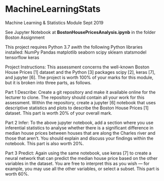 # MachineLearningStats
Machine Learning &amp; Statistics Module Sept 2019


See Jupyter Notebook at **BostonHousePricesAnalysis.ipynb** in the folder Boston Assignment

This project requires Python 3.7 awith the following Python libraries installed:
NumPy
Pandas
matplotlib
seaborn
scipy
sklearn
statsmodel
tensorflow
keras





Project Instructions:
This assessment concerns the well-known Boston House Prices [1] dataset and the Python [3] packages 
scipy [2], keras [7], and jupyter [6]. The project is worth 100% of your marks for this module, but 
it is broken into three parts, as follows.

Part 1 Describe: Create a git repository and make it available online for the lecturer to clone. The 
repository should contain all your work for this assessment. Within the repository, create a 
jupyter [6] notebook that uses descriptive statistics and plots to describe the Boston House Prices 
[1] dataset. This part is worth 20% of your overall mark.

Part 2 Infer: To the above jupyter notebook, add a section where you use inferential statistics to 
analyse whether there is a significant difference in median house prices between houses that are 
along the Charles river and those that aren’t. You should explain and discuss your findings within 
the notebook. This part is also worth 20%.

Part 3 Predict: Again using the same notebook, use keras [7] to create a neural network that can 
predict the median house price based on the other variables in the dataset. You are free to interpret 
this as you wish — for example, you may use all the other variables, or select a subset. 
This part is worth 60%.        





